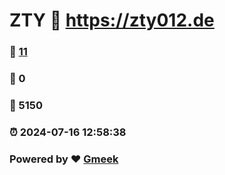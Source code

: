 # ZTY :link: https://zty012.de 
### :page_facing_up: [11](https://zty012.de/tag.html) 
### :speech_balloon: 0 
### :hibiscus: 5150 
### :alarm_clock: 2024-07-16 12:58:38 
### Powered by :heart: [Gmeek](https://github.com/Meekdai/Gmeek)
